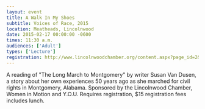 ```yaml
---
layout: event
title: A Walk In My Shoes 
subtitle: Voices of Race, 2015
location: Meatheads, Lincolnwood
date: 2015-02-17 00:00:00 -0600
times: 11:30 a.m.
audiences: ['Adult']
types: ['Lecture']
registration: http://www.lincolnwoodchamber.org/content.aspx?page_id=2&club_id=645386
---
```

A reading of "The Long March to Montgomery" by writer Susan Van Dusen, a story about her own experiences 50 years ago as she marched for civil rights in Montgomery, Alabama. Sponsored by the Lincolnwood Chamber, Women in Motion and Y.O.U.  Requires registration, $15 registration fees includes lunch.
